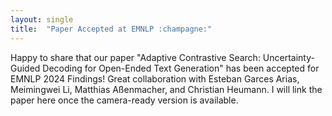 ```yaml
---
layout: single
title:  "Paper Accepted at EMNLP :champagne:"
---
```



Happy to share that our paper "Adaptive Contrastive Search: Uncertainty-Guided Decoding for Open-Ended Text Generation" has been accepted for EMNLP 2024 Findings! Great collaboration with Esteban Garces Arias, Meimingwei Li, Matthias Aßenmacher, and Christian Heumann. I will link the paper here once the camera-ready version is available.